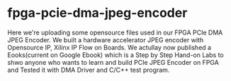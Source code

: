 # fpga-pcie-dma-jpeg-encoder

Here we're uploading some opensource files used in our FPGA PCIe DMA JPEG Encoder.
We built a hardware accelerator JPEG encoder with Opensource IP, Xilinx IP Flow on Boards.
We actullay now published a Eooks(current on Google Ebook) which is a Step by Step Hand-on Labs 
to shwo anyone who wants to learn and build PCIe JPEG Encoder on FPGA and Tested it with DMA Driver 
and C/C++ test program. 
